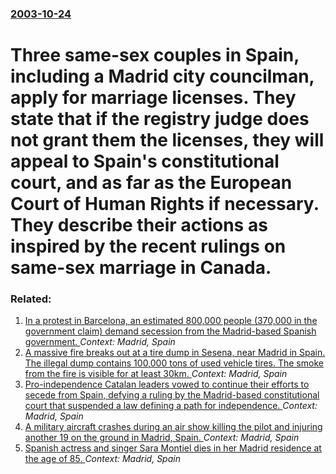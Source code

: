 ### [2003-10-24](/news/2003/10/24/index.md)

#  Three same-sex couples in Spain, including a Madrid city councilman, apply for marriage licenses. They state that if the registry judge does not grant them the licenses, they will appeal to Spain's constitutional court, and as far as the European Court of Human Rights if necessary. They describe their actions as inspired by the recent rulings on same-sex marriage in Canada.




### Related:

1. [In a protest in Barcelona, an estimated 800,000 people (370,000 in the government claim) demand secession from the Madrid-based Spanish government. ](/news/2016/09/12/in-a-protest-in-barcelona-an-estimated-800-000-people-370-000-in-the-government-claim-demand-secession-from-the-madrid-based-spanish-gove.md) _Context: Madrid, Spain_
2. [A massive fire breaks out at a tire dump in Sesena, near Madrid in Spain. The illegal dump contains 100,000 tons of used vehicle tires. The smoke from the fire is visible for at least 30km. ](/news/2016/05/13/a-massive-fire-breaks-out-at-a-tire-dump-in-sesea-a-near-madrid-in-spain-the-illegal-dump-contains-100-000-tons-of-used-vehicle-tires-the.md) _Context: Madrid, Spain_
3. [Pro-independence Catalan leaders vowed to continue their efforts to secede from Spain, defying a ruling by the Madrid-based constitutional court that suspended a law defining a path for independence. ](/news/2015/11/11/pro-independence-catalan-leaders-vowed-to-continue-their-efforts-to-secede-from-spain-defying-a-ruling-by-the-madrid-based-constitutional-c.md) _Context: Madrid, Spain_
4. [A military aircraft crashes during an air show killing the pilot and injuring another 19 on the ground in Madrid, Spain. ](/news/2013/05/5/a-military-aircraft-crashes-during-an-air-show-killing-the-pilot-and-injuring-another-19-on-the-ground-in-madrid-spain.md) _Context: Madrid, Spain_
5. [Spanish actress and singer Sara Montiel dies in her Madrid residence at the age of 85. ](/news/2013/04/8/spanish-actress-and-singer-sara-montiel-dies-in-her-madrid-residence-at-the-age-of-85.md) _Context: Madrid, Spain_
